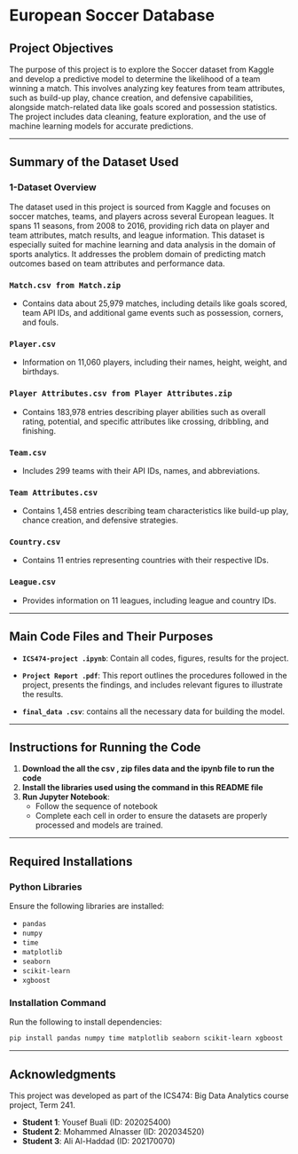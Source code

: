 
#  European Soccer Database

## Project Objectives
The purpose of this project is to explore the Soccer dataset from Kaggle and develop a predictive model to determine the likelihood of a team winning a match. This involves analyzing key features from team attributes, such as build-up play, chance creation, and defensive capabilities, alongside match-related data like goals scored and possession statistics. The project includes data cleaning, feature exploration, and the use of machine learning models for accurate predictions.

---

## Summary of the Dataset Used 

### 1-Dataset Overview

The dataset used in this project is sourced from Kaggle and focuses on soccer matches, teams, and players across several European leagues. It spans 11 seasons, from 2008 to 2016, providing rich data on player and team attributes, match results, and league information. This dataset is especially suited for machine learning and data analysis in the domain of sports analytics. It addresses the problem domain of predicting match outcomes based on team attributes and performance data. 

### `Match.csv from Match.zip`
- Contains data about 25,979 matches, including details like goals scored, team API IDs, and additional game events such as possession, corners, and fouls. 

### `Player.csv`
- Information on 11,060 players, including their names, height, weight, and birthdays. 

### `Player Attributes.csv from Player Attributes.zip `
- Contains 183,978 entries describing player abilities such as overall 
rating, potential, and specific attributes like crossing, dribbling, and finishing.

### `Team.csv`
- Includes 299 teams with their API IDs, names, and abbreviations.

### `Team Attributes.csv` 
- Contains 1,458 entries describing team characteristics like build-up 
play, chance creation, and defensive strategies. 

### `Country.csv` 
- Contains 11 entries representing countries with their respective IDs. 

### `League.csv` 
- Provides information on 11 leagues, including league and country IDs. 

---

## Main Code Files and Their Purposes


- **`ICS474-project .ipynb`**: Contain all codes, figures, results for the project.

- **`Project Report .pdf`**: This report outlines the procedures followed in the project, presents the findings, and includes relevant figures to illustrate the results.

- **`final_data .csv`**: contains all the necessary data for building the model. 
---

## Instructions for Running the Code

1. **Download the all the csv , zip files data and the ipynb file to run the code** 
2. **Install the libraries used using the command in this README file** 
3. **Run Jupyter Notebook**:
   - Follow the sequence of notebook
   - Complete each cell in order to ensure the datasets are properly processed and models are trained.
---

## Required Installations

### Python Libraries
Ensure the following libraries are installed:
- `pandas`
- `numpy`
- `time`
- `matplotlib`
- `seaborn`
- `scikit-learn`
- `xgboost`

### Installation Command
Run the following to install dependencies:
```bash
pip install pandas numpy time matplotlib seaborn scikit-learn xgboost
```

---

## Acknowledgments
This project was developed as part of the ICS474: Big Data Analytics course project, Term 241.
- **Student 1**: Yousef Buali (ID: 202025400)
- **Student 2**: Mohammed Alnasser  (ID: 202034520)
- **Student 3**:  Ali Al-Haddad   (ID: 202170070)


